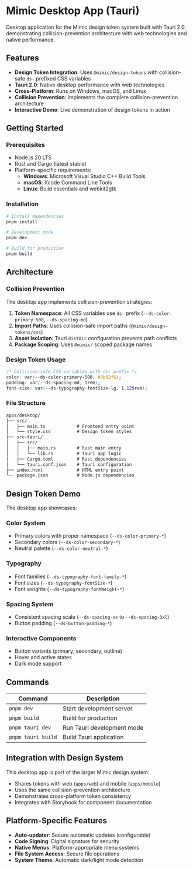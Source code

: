 # Mimic Desktop App (Tauri)

Desktop application for the Mimic design token system built with Tauri 2.0, demonstrating collision-prevention architecture with web technologies and native performance.

## Features

- **Design Token Integration**: Uses `@mimic/design-tokens` with collision-safe `ds-` prefixed CSS variables
- **Tauri 2.0**: Native desktop performance with web technologies
- **Cross-Platform**: Runs on Windows, macOS, and Linux
- **Collision Prevention**: Implements the complete collision-prevention architecture
- **Interactive Demo**: Live demonstration of design tokens in action

## Getting Started

### Prerequisites

- Node.js 20 LTS
- Rust and Cargo (latest stable)
- Platform-specific requirements:
  - **Windows**: Microsoft Visual Studio C++ Build Tools
  - **macOS**: Xcode Command Line Tools
  - **Linux**: Build essentials and webkit2gtk

### Installation

```bash
# Install dependencies
pnpm install

# Development mode
pnpm dev

# Build for production
pnpm build
```

## Architecture

### Collision Prevention

The desktop app implements collision-prevention strategies:

1. **Token Namespace**: All CSS variables use `ds-` prefix (`--ds-color-primary-500`, `--ds-spacing-md`)
2. **Import Paths**: Uses collision-safe import paths (`@mimic/design-tokens/css`)
3. **Asset Isolation**: Tauri `distDir` configuration prevents path conflicts
4. **Package Scoping**: Uses `@mimic/` scoped package names

### Design Token Usage

```css
/* Collision-safe CSS variables with ds- prefix */
color: var(--ds-color-primary-500, #3b82f6);
padding: var(--ds-spacing-md, 1rem);
font-size: var(--ds-typography-fontSize-lg, 1.125rem);
```

### File Structure

```markdown
apps/desktop/
├── src/
│   ├── main.ts            # Frontend entry point
│   └── style.css          # Design token styles
├── src-tauri/
│   ├── src/
│   │   ├── main.rs        # Rust main entry
│   │   └── lib.rs         # Tauri app logic
│   ├── Cargo.toml         # Rust dependencies
│   └── tauri.conf.json    # Tauri configuration
├── index.html             # HTML entry point
└── package.json           # Node.js dependencies
```

## Design Token Demo

The desktop app showcases:

### Color System

- Primary colors with proper namespace (`--ds-color-primary-*`)
- Secondary colors (`--ds-color-secondary-*`)
- Neutral palette (`--ds-color-neutral-*`)

### Typography

- Font families (`--ds-typography-font-family-*`)
- Font sizes (`--ds-typography-fontSize-*`)
- Font weights (`--ds-typography-fontWeight-*`)

### Spacing System

- Consistent spacing scale (`--ds-spacing-xs` to `--ds-spacing-3xl`)
- Button padding (`--ds-button-padding-*`)

### Interactive Components

- Button variants (primary, secondary, outline)
- Hover and active states
- Dark mode support

## Commands

| Command            | Description                |
| ------------------ | -------------------------- |
| `pnpm dev`         | Start development server   |
| `pnpm build`       | Build for production       |
| `pnpm tauri dev`   | Run Tauri development mode |
| `pnpm tauri build` | Build Tauri application    |

## Integration with Design System

This desktop app is part of the larger Mimic design system:

- Shares tokens with web (`apps/web`) and mobile (`apps/mobile`)
- Uses the same collision-prevention architecture
- Demonstrates cross-platform token consistency
- Integrates with Storybook for component documentation

## Platform-Specific Features

- **Auto-updater**: Secure automatic updates (configurable)
- **Code Signing**: Digital signature for security
- **Native Menus**: Platform-appropriate menu systems
- **File System Access**: Secure file operations
- **System Theme**: Automatic dark/light mode detection
